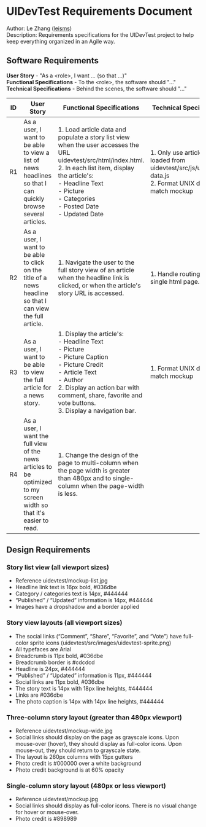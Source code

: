 # UIDevTest Requirements Document
Author: Le Zhang ([leisms](http://github.com/leisms))  
Description: Requirements specifications for the UIDevTest project to help keep everything organized in an Agile way.

## Software Requirements
**User Story** - "As a \<role>, I want … (so that …)"  
**Functional Specifications** - To the \<role>, the software should "…"  
**Technical Specifications** - Behind the scenes, the software should "…"  

| ID | User Story | Functional Specifications | Technical Specifications |
|----|------------|---------------------------|--------------------------|
| R1 | As a user, I want to be able to view a list of news headlines so that I can quickly browse several articles. | 1. Load article data and populate a story list view when the user accesses the URL uidevtest/src/html/index.html. <br> 2. In each list item, display the article's:<br> - Headline Text <br> - Picture <br> - Categories <br> - Posted Date <br> - Updated Date | 1. Only use article data loaded from uidevtest/src/js/uidevtest-data.js <br> 2. Format UNIX dates to match mockup |
| R2 | As a user, I want to be able to click on the title of a news headline so that I can view the full article. | 1. Navigate the user to the full story view of an article when the headline link is clicked, or when the article's story URL is accessed. | 1. Handle routing with a single html page. |
| R3 | As a user, I want to be able to view the full article for a news story. | 1. Display the article's: <br> - Headline Text <br> - Picture <br> - Picture Caption <br> - Picture Credit <br> - Article Text <br> - Author <br> 2. Display an action bar with comment, share, favorite and vote buttons. <br> 3. Display a navigation bar. | 1. Format UNIX dates to match mockup |
| R4 | As a user, I want the full view of the news articles to be optimized to my screen width so that it's easier to read. | 1. Change the design of the page to multi-column when the page width is greater than 480px and to single-column when the page-width is less.

## Design Requirements

### Story list view (all viewport sizes)

- Reference uidevtest/mockup-list.jpg
- Headline link text is 16px bold, #036dbe
- Category / categories text is 14px, #444444
- “Published” / “Updated” information is 14px, #444444
- Images have a dropshadow and a border applied

### Story view layouts (all viewport sizes)

- The social links (“Comment”, “Share”, “Favorite”, and “Vote”) have full-color sprite icons (uidevtest/src/images/uidevtest-sprite.png)
- All typefaces are Arial
- Breadcrumb is 11px bold, #036dbe
- Breadcrumb border is #cdcdcd
- Headline is 24px, #444444
- “Published” / “Updated” information is 11px, #444444
- Social links are 11px bold, #036dbe
- The story text is 14px with 18px line heights, #444444
- Links are #036dbe
- The photo caption is 14px with 14px line heights, #444444

### Three-column story layout (greater than 480px viewport)

- Reference uidevtest/mockup-wide.jpg
- Social links should display on the page as grayscale icons. Upon mouse-over (hover), they should display as full-color icons. Upon mouse-out, they should return to grayscale state.
- The layout is 260px columns with 15px gutters
- Photo credit is #000000 over a white background
- Photo credit background is at 60% opacity

### Single-column story layout (480px or less viewport)

- Reference uidevtest/mockup.jpg
- Social links should display as full-color icons. There is no visual change for hover or mouse-over.
- Photo credit is #898989